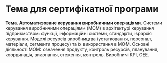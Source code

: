 # Тема для сертифікатної програми

**Тема. Автоматизоване керування виробничими операціями**.  Системи керування виробничими операціями (MOM) в архітектурі керування підприємством: функції, інформаційні системи, стандарти, ієрархія керування. Моделі ресурсів виробництва (устатковання, персонал, матеріали, сегменти процесу) та їх використання в MOM. Основні діяльності MOM: означення продукту, контроль ресурсів, планування, координація, виконання, стеження, контроль. Виробничі KPI, OEE.  

 